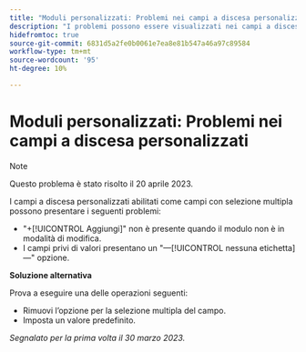 ```yaml
---
title: "Moduli personalizzati: Problemi nei campi a discesa personalizzati"
description: "I problemi possono essere visualizzati nei campi a discesa personalizzati abilitati come campi con selezione multipla."
hidefromtoc: true
source-git-commit: 6831d5a2fe0b0061e7ea8e81b547a46a97c89584
workflow-type: tm+mt
source-wordcount: '95'
ht-degree: 10%

---
```



# Moduli personalizzati: Problemi nei campi a discesa personalizzati

>[!NOTE]
>
>Questo problema è stato risolto il 20 aprile 2023.

I campi a discesa personalizzati abilitati come campi con selezione multipla possono presentare i seguenti problemi:

* &quot;+[!UICONTROL Aggiungi]&quot; non è presente quando il modulo non è in modalità di modifica.
* I campi privi di valori presentano un &quot;—[!UICONTROL nessuna etichetta]—&quot; opzione.

**Soluzione alternativa**

Prova a eseguire una delle operazioni seguenti:

* Rimuovi l’opzione per la selezione multipla del campo.
* Imposta un valore predefinito.

_Segnalato per la prima volta il 30 marzo 2023._


